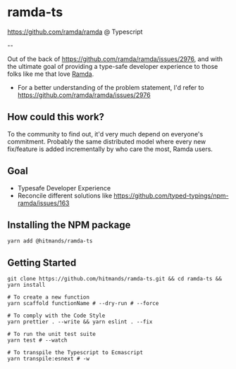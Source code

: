 # ramda-ts

<https://github.com/ramda/ramda> @ Typescript

--

Out of the back of <https://github.com/ramda/ramda/issues/2976>,
and with the ultimate goal of providing a type-safe developer experience
to those folks like me that love [Ramda](https://ramdajs.com).

- For a better understanding of the problem statement,
  I'd refer to <https://github.com/ramda/ramda/issues/2976>

## How could this work?

To the community to find out, it'd very much depend on everyone's commitment.
Probably the same distributed model where every new fix/feature is added
incrementally by who care the most, Ramda users.

## Goal

- Typesafe Developer Experience
- Reconcile different solutions like <https://github.com/typed-typings/npm-ramda/issues/163>

## Installing the NPM package

```shell
yarn add @hitmands/ramda-ts
```

## Getting Started

```shell
git clone https://github.com/hitmands/ramda-ts.git && cd ramda-ts && yarn install
```

```shell
# To create a new function
yarn scaffold functionName # --dry-run # --force
```

```shell
# To comply with the Code Style
yarn prettier . --write && yarn eslint . --fix
```

```shell
# To run the unit test suite
yarn test # --watch
```

```shell
# To transpile the Typescript to Ecmascript
yarn transpile:esnext # -w
```

